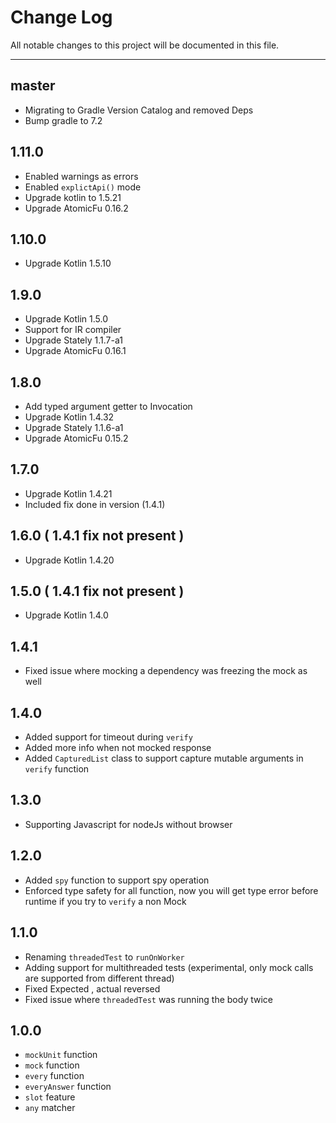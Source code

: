 # Change Log
All notable changes to this project will be documented in this file.

---

## master
* Migrating to Gradle Version Catalog and removed Deps
* Bump gradle to 7.2

## 1.11.0
* Enabled warnings as errors
* Enabled `explictApi()` mode
* Upgrade kotlin to 1.5.21
* Upgrade AtomicFu 0.16.2

## 1.10.0
* Upgrade Kotlin 1.5.10

## 1.9.0
* Upgrade Kotlin 1.5.0
* Support for IR compiler
* Upgrade Stately 1.1.7-a1
* Upgrade AtomicFu 0.16.1

## 1.8.0
* Add typed argument getter to Invocation
* Upgrade Kotlin 1.4.32
* Upgrade Stately 1.1.6-a1
* Upgrade AtomicFu 0.15.2

## 1.7.0
* Upgrade Kotlin 1.4.21
* Included fix done in version (1.4.1)

## 1.6.0 ( 1.4.1 fix not present )

* Upgrade Kotlin 1.4.20

## 1.5.0 ( 1.4.1 fix not present )

* Upgrade Kotlin 1.4.0

## 1.4.1

* Fixed issue where mocking a dependency was freezing the mock as well

## 1.4.0
* Added support for timeout during `verify`
* Added more info when not mocked response
* Added `CapturedList` class to support capture mutable arguments in `verify` function

## 1.3.0
* Supporting Javascript for nodeJs without browser

## 1.2.0
* Added `spy` function to support spy operation
* Enforced type safety for all function, now you will get type error before runtime if you try to `verify` a non Mock

## 1.1.0
* Renaming `threadedTest` to `runOnWorker`
* Adding support for multithreaded tests (experimental, only mock calls are supported from different thread)
* Fixed Expected , actual reversed
* Fixed issue where `threadedTest` was running the body twice

## 1.0.0
* `mockUnit` function
* `mock` function
* `every` function
* `everyAnswer` function
* `slot` feature
* `any` matcher
